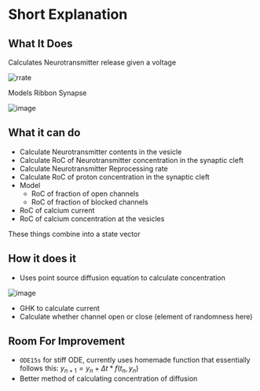 # Short Explanation

## What It Does

Calculates Neurotransmitter release given a voltage

![rrate](https://github.com/evanwporter/ribbon-synapse/assets/115374841/e05fda34-cb92-4942-9b8b-3fcf107b55a8)

Models Ribbon Synapse

![image](https://github.com/evanwporter/ribbon-synapse/assets/115374841/2b8a071d-d19e-449d-a228-a7f7d00c1db4)

## What it can do

* Calculate Neurotransmitter contents in the vesicle
* Calculate RoC of Neurotransmitter concentration in the synaptic cleft
* Calculate Neurotransmitter Reprocessing rate
* Calculate RoC of proton concentration in the synaptic cleft
* Model
  * RoC of fraction of open channels
  * RoC of fraction of blocked channels
* RoC of calcium current
* RoC of calcium concentration at the vesicles

These things combine into a state vector

## How it does it 

* Uses point source diffusion equation to calculate concentration

![image](https://github.com/evanwporter/ribbon-synapse/assets/115374841/2434f9ce-7f23-4597-b4ec-69ec6658627d)

* GHK to calculate current
* Calculate whether channel open or close (element of randomness here)

## Room For Improvement

* `ODE15s` for stiff ODE, currently uses homemade function that essentially follows this: $y_{n+1} = y_n + \Delta t * f(t_n, y_n)$
* Better method of calculating concentration of diffusion
